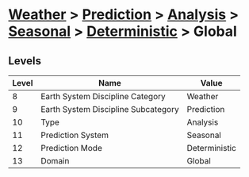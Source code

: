 # [Weather](../../../../..) > [Prediction](../../../..) > [Analysis](../../..) > [Seasonal](../..) > [Deterministic](..) > Global

## Levels

| Level | Name | Value |
|-----|-----|-----|
| 8 | Earth System Discipline Category | Weather |
| 9 | Earth System Discipline Subcategory | Prediction |
| 10 | Type | Analysis |
| 11 | Prediction System | Seasonal |
| 12 | Prediction Mode | Deterministic |
| 13 | Domain | Global |

